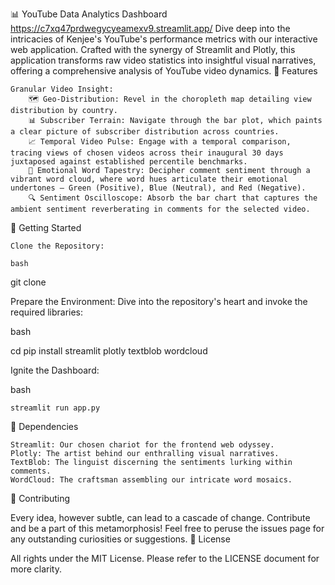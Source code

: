 📊 YouTube Data Analytics Dashboard
https://c7xq47prdwegycyeamexv9.streamlit.app/
Dive deep into the intricacies of Kenjee's YouTube's performance metrics with our interactive web application. Crafted with the synergy of Streamlit and Plotly, this application transforms raw video statistics into insightful visual narratives, offering a comprehensive analysis of YouTube video dynamics.
🌟 Features

    Granular Video Insight:
        🗺️ Geo-Distribution: Revel in the choropleth map detailing view distribution by country.
        📊 Subscriber Terrain: Navigate through the bar plot, which paints a clear picture of subscriber distribution across countries.
        📈 Temporal Video Pulse: Engage with a temporal comparison, tracing views of chosen videos across their inaugural 30 days juxtaposed against established percentile benchmarks.
        🎨 Emotional Word Tapestry: Decipher comment sentiment through a vibrant word cloud, where word hues articulate their emotional undertones — Green (Positive), Blue (Neutral), and Red (Negative).
        🔍 Sentiment Oscilloscope: Absorb the bar chart that captures the ambient sentiment reverberating in comments for the selected video.

🚀 Getting Started

    Clone the Repository:

    bash

git clone <repository-link>

Prepare the Environment:
Dive into the repository's heart and invoke the required libraries:

bash

cd <repository-name>
pip install streamlit plotly textblob wordcloud

Ignite the Dashboard:

bash

    streamlit run app.py

🧰 Dependencies

    Streamlit: Our chosen chariot for the frontend web odyssey.
    Plotly: The artist behind our enthralling visual narratives.
    TextBlob: The linguist discerning the sentiments lurking within comments.
    WordCloud: The craftsman assembling our intricate word mosaics.

🤝 Contributing

Every idea, however subtle, can lead to a cascade of change. Contribute and be a part of this metamorphosis! Feel free to peruse the issues page for any outstanding curiosities or suggestions.
📜 License

All rights under the MIT License. Please refer to the LICENSE document for more clarity.
